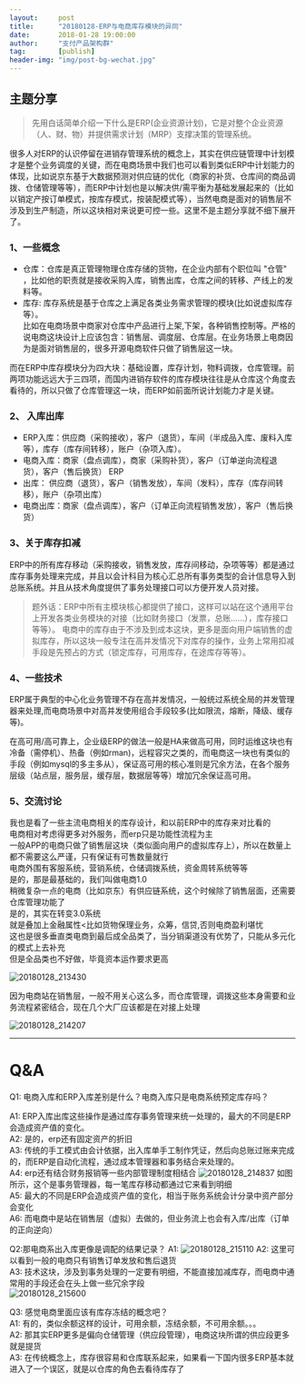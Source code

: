 ```yaml
---                                                                         
layout:     post                                            
title:      "20180128-ERP与电商库存模块的异同"                                                                           
date:       2018-01-28 19:00:00                                                                           
author:     "支付产品架构群"                                      
tag:		[publish]                                
header-img: "img/post-bg-wechat.jpg"                                     
---   
```


## 主题分享

> 先用白话简单介绍一下什么是ERP(企业资源计划)，它是对整个企业资源（人、财、物）并提供需求计划（MRP）支撑决策的管理系统。

很多人对ERP的认识停留在进销存管理系统的概念上，其实在供应链管理中计划模才是整个业务调度的关键，而在电商场景中我们也可以看到类似ERP中计划能力的体现，比如说京东基于大数据预测对供应链的优化（商家的补货、仓库间的商品调拨、仓储管理等等），而ERP中计划也是以解决供/需平衡为基础发展起来的（比如以销定产按订单模式，按库存模式，按装配模式等），当然电商是面对的销售层不涉及到生产制造，所以这块相对来说更可控一些。这里不是主题分享就不细下展开了。   

### 1、一些概念 

- 仓库：仓库是真正管理物理仓库存储的货物，在企业内部有个职位叫 "仓管" ，比如他的职责就是接收采购入库，销售出库，仓库之间的转移、产线上的发料等。  
- 库存: 库存系统是基于仓库之上满足各类业务需求管理的模块(比如说虚拟库存等）。  
 比如在电商场景中商家对仓库中产品进行上架,下架，各种销售控制等。严格的说电商这块设计上应该包含：销售层、调度层、仓库层。在业务场景上电商因为是面对销售层的，很多开源电商软件只做了销售层这一块。

而在ERP中库存模块分为四大块：基础设置，库存计划，物料调拨，仓库管理。前两项功能远远大于三四项，而国内进销存软件的库存模块往往是从仓库这个角度去看待的，所以只做了仓库管理这一块，而ERP如前面所说计划能力才是关键。  

### 2、 入库出库

- ERP入库：供应商（采购接收），客户（退货），车间（半成品入库、废料入库等），库存（库存间转移），账户（杂项入库）。  
- 电商入库：商家（盘点调库），商家（采购补货），客户（订单逆向流程退货），客户（售后换货） ERP  
- 出库： 供应商（退货），客户（销售发放），车间（发料），库存（库存间转移），账户（杂项出库）   
- 电商出库：商家（盘点调库），客户（订单正向流程销售发放），客户（售后换货）  

### 3、关于库存扣减

ERP中的所有库存移动（采购接收，销售发放，库存间移动，杂项等等）都是通过库存事务处理来完成，并且以会计科目为核心汇总所有事务类型的会计信息导入到总账系统。并且从技术角度提供了事务处理接口可以方便开发人员对接。  

> 题外话：ERP中所有主模块核心都提供了接口，这样可以站在这个通用平台上开发各类业务模块的对接（比如财务接口（发票，总账……），库存接口等等）。 电商中的库存由于不涉及到成本这块，更多是面向用户端销售的虚拟库存，所以这块一般专注在高并发情况下对库存的操作，业务上常用扣减手段是先预占的方式（锁定库存，可用库存，在途库存等等）。

### 4、一些技术
ERP属于典型的中心化业务管理不存在高并发情况，一般统过系统全局的并发管理器来处理,而电商场景中对高并发使用组合手段较多(比如限流，熔断，降级、缓存 等)。  

在高可用/高可靠上，企业级ERP的做法一般是HA来做高可用，同时运维这块也有冷备（需停机）、热备（例如rman)，远程容灾之类的，而电商这一块也有类似的手段（例如mysql的多主多从），保证高可用的核心准则是冗余方法，在各个服务层级（站点层，服务层，缓存层，数据层等等）增加冗余保证高可用。  

### 5、交流讨论

我也是看了一些主流电商相关的库存设计，和以前ERP中的库存来对比看的  
电商相对考虑得更多对外服务，而erp只是功能性流程为主  
一般APP的电商只做了销售层这块（类似面向用户的虚拟库存上），所以在数量上都不需要这么严谨，只有保证有可售数量就行  
电商外围有客服系统，营销系统，仓储调拨系统，资金周转系统等等  
是的，那是最基础的，我们叫做电商1.0  
稍微复杂一点的电商（比如京东）有供应链系统，这个时候除了销售层面，还需要仓库管理功能了  
是的，其实在转变3.0系统  
就是叠加上金融属性<比如货物保理业务，众筹，信贷,否则电商盈利堪忧  
这也是很多垂直类电商到最后成全品类了，当分销渠道没有优势了，只能从多元化的模式上去补充  
但是全品类也不好做，毕竟资本运作要求更高  

![20180128_213430](http://static.cocolian.org/img/20180128_213430.png)

因为电商站在销售层，一般不用关心这么多，而仓库管理，调拨这些本身需要和业务流程紧密结合，现在几个大厂应该都是在对接上处理  

![20180128_214207](http://static.cocolian.org/img/20180128_214207.png)

---

#  Q&A

Q1: 电商入库和ERP入库差别是什么？电商入库只是电商系统预定库存吗？  

A1: ERP入库出库这些操作是通过库存事务管理来统一处理的，最大的不同是ERP会造成资产值的变化。  
A2: 是的，erp还有固定资产的折旧  
A3: 传统的手工模式由会计依据，出入库单手工制作凭证，然后向总账过账来完成的，而ERP是自动化流程，通过成本管理器和事务结合来处理的。  
A4: erp还有结合财务报销等一些内部管理制度相结合
![20180128_214837](http://static.cocolian.org/img/20180128_214837.png)
如图所示，这个是事务管理器，每一笔库存移动都通过它来看到明细  
A5: 最大的不同是ERP会造成资产值的变化，相当于账务系统会计分录中资产部分会变化  
A6: 而电商中是站在销售层（虚拟）去做的，但业务流上也会有入库/出库（订单的正向逆向）  

Q2:那电商系出入库更像是调配的结果记录？
A1:
![20180128_215110](http://static.cocolian.org/img/20180128_215110.png)
A2: 这里可以看到一般的电商只有销售订单发放和售后退货  
A3: 技术这块，涉及到事务处理的一定要有明细，不能直接加减库存，而电商中通常用的手段还会在头上做一些冗余字段  
![20180128_215600](http://static.cocolian.org/img/20180128_215600.png)

Q3: 感觉电商里面应该有库存冻结的概念吧？  
A1: 有的，类似余额这样的设计，可用余额，冻结余额，不可用余额。。。  
A2: 那其实ERP更多是偏向仓储管理（供应段管理），电商这块所谓的供应段更多就是提货  
A3: 在传统概念上，库存很容易和仓库联系起来，如果看一下国内很多ERP基本就进入了一个误区，就是以仓库的角色去看待库存了